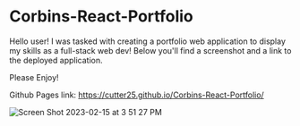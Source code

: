# Corbins-React-Portfolio

Hello user! I was tasked with creating a portfolio web application to display my skills as a full-stack web dev!
Below you'll find a screenshot and a link to the deployed application.

Please Enjoy!

Github Pages link: https://cutter25.github.io/Corbins-React-Portfolio/

![Screen Shot 2023-02-15 at 3 51 27 PM](https://user-images.githubusercontent.com/111820384/219155742-973f2c10-e1d3-47e2-ad94-d1a773a2220b.png)
